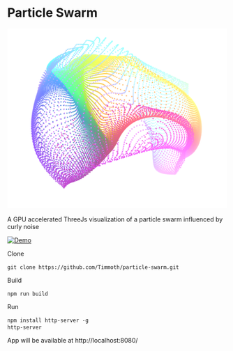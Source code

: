 # Particle Swarm
<p align="center">
   <div style="width:640;height:320">
       <img style="width: inherit" src="https://raw.githubusercontent.com/Timmoth/particle-swarm/main/image.png">
</div>
</p>
A GPU accelerated ThreeJs visualization of a particle swarm influenced by curly noise

[![Demo](https://img.shields.io/badge/live-demo-green?style=flat-square)](https://timmoth.com/showcase/5HRMi4FNLEid4OW22mj2dQ)

Clone
```
git clone https://github.com/Timmoth/particle-swarm.git
```
Build
```
npm run build
```
Run 
```
npm install http-server -g
http-server
```
App will be available at http://localhost:8080/
